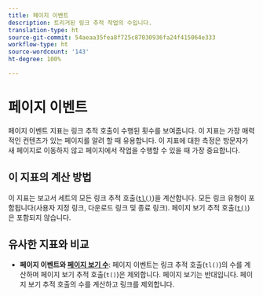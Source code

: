 ```yaml
---
title: 페이지 이벤트
description: 트리거된 링크 추적 작업의 수입니다.
translation-type: ht
source-git-commit: 54aeaa35fea8f725c87030936fa24f415064e333
workflow-type: ht
source-wordcount: '143'
ht-degree: 100%

---
```



# 페이지 이벤트

페이지 이벤트 지표는 링크 추적 호출이 수행된 횟수를 보여줍니다. 이 지표는 가장 매력적인 컨텐츠가 있는 페이지를 알려 할 때 유용합니다. 이 지표에 대한 측정은 방문자가 새 페이지로 이동하지 않고 페이지에서 작업을 수행할 수 있을 때 가장 중요합니다.

## 이 지표의 계산 방법

이 지표는 보고서 세트의 모든 링크 추적 호출([`tl()`](/help/implement/vars/functions/tl-method.md))을 계산합니다. 모든 링크 유형이 포함됩니다(사용자 지정 링크, 다운로드 링크 및 종료 링크). 페이지 보기 추적 호출([`t()`](/help/implement/vars/functions/t-method.md))은 포함되지 않습니다.

## 유사한 지표와 비교

* **페이지 이벤트와 [페이지 보기 수](page-views.md)**: 페이지 이벤트는 링크 추적 호출(`tl()`)의 수를 계산하며 페이지 보기 추적 호출(`t()`)은 제외합니다. 페이지 보기는 반대입니다. 페이지 보기 추적 호출의 수를 계산하고 링크를 제외합니다.
